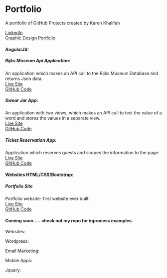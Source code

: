 # Portfolio
A portfolio of GitHub Projects created by Karen Khalifah

<a href="https://www.linkedin.com/in/karen-khalifah/" target="_blank">LinkedIn</a> <br>
<a href="https://www.behance.net/karenkhali07d1" target="_blank">Graphic Design Portfolio</a>

<h4>AngularJS:</h4>  

<h5>Rijks Museum Api Application:</h5>
An application which makes an API call to the Rijks Museum Database and returns Json data. <br>
<a href="https://kkhalifah.github.io/Rijks-Museum-API/">Live Site</a> <br>
<a href="https://github.com/kkhalifah/Rijks-Museum-API">GitHub Code</a>

<h5>Swear Jar App:</h5>
An application with two views, which makes an API call to test the value of a word and stores the values in a separate view.<br>
<a href="https://kkhalifah.github.io/Final-Project/#!/index">Live Site</a> <br>
<a href="https://github.com/kkhalifah/Final-Project">GitHub Code</a>

<h5>Ticket Reservation App:</h5>
Application which reserves guests and scopes the information to the page.<br>
<a href="https://kkhalifah.github.io/reservation-ticket-app/">Live Site</a> <br>
<a href="https://github.com/kkhalifah/reservation-ticket-app">GitHub Code</a>

<h4>Websites HTML/CSS/Bootstrap:</h4>
<h5>Portfolio Site</h5>
Portfolio website- first website ever built.<br>
<a href="https://kkhalifah.github.io/Khalifah-Portfolio-First/">Live Site</a> <br>
<a href="https://github.com/kkhalifah/Khalifah-Portfolio-Deliverable-1-2-Final">GitHub Code</a>

<h4> Coming soon..... check out my repo for inprocess examples. </h4>
Websites:

Wordpress:

Email Marketing:

Mobile Apps:



Jquery:
